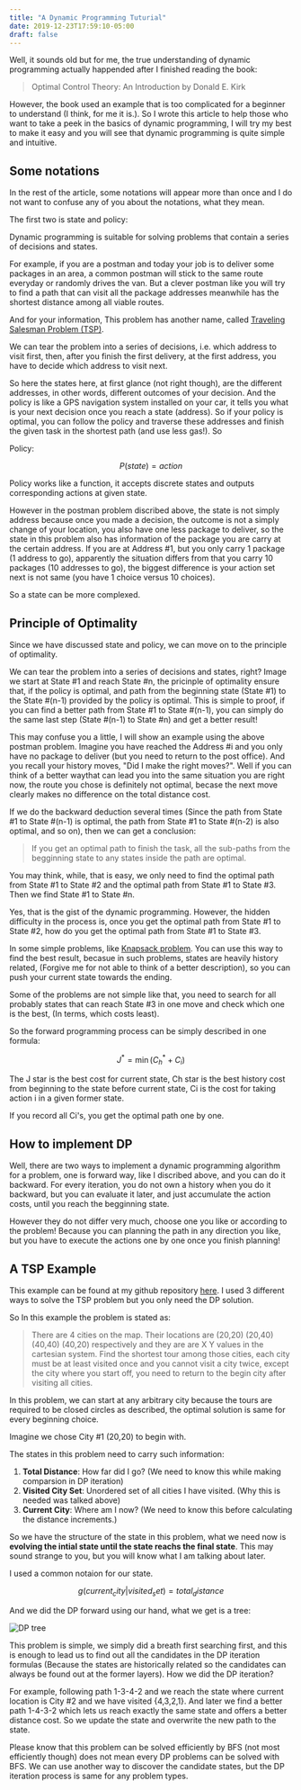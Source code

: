 ```yaml
---
title: "A Dynamic Programming Tuturial"
date: 2019-12-23T17:59:10-05:00
draft: false
---
```


Well, it sounds old but for me, the true understanding of dynamic programming actually happended after I finished reading the book:

> Optimal Control Theory: An Introduction by Donald E. Kirk

However, the book used an example that is too complicated for a beginner to understand (I think, for me it is.). So I wrote this article to help those who want to take a peek in the basics of dynamic programming, I will try my best to make it easy and you will see that dynamic programming is quite simple and intuitive.

<!--more-->

## Some notations

In the rest of the article, some notations will appear more than once and I do not want to confuse any of you about the notations, what they mean.

The first two is state and policy:

Dynamic programming is suitable for solving problems that contain a series of decisions and states.

For example, if you are a postman and today your job is to deliver some packages in an area, a common postman will stick to the same route everyday or randomly drives the van. But a clever postman like you will try to find a path that can visit all the package addresses meanwhile has the shortest distance among all viable routes.

And for your information, This problem has another name, called [Traveling Salesman Problem (TSP)](https://en.wikipedia.org/wiki/Travelling_salesman_problem).

We can tear the problem into a series of decisions, i.e. which address to visit first, then, after you finish the first delivery, at the first address, you have to decide which address to visit next.

So here the states here, at first glance (not right though), are the different addresses, in other words, different outcomes of your decision. And the policy is like a GPS navigation system installed on your car, it tells you what is your next decision once you reach a state (address). So if your policy is optimal, you can follow the policy and traverse these addresses and finish the given task in the shortest path (and use less gas!). So

Policy:

$$P(state)=action$$

Policy works like a function, it accepts discrete states and outputs corresponding actions at given state.

However in the postman problem discribed above, the state is not simply address because once you made a decision, the outcome is not a simply change of your location, you also have one less package to deliver, so the state in this problem also has information of the package you are carry at the certain address. If you are at Address #1, but you only carry 1 package (1 address to go), apparently the situation differs from that you carry 10 packages (10 addresses to go), the biggest difference is your action set next is not same (you have 1 choice versus 10 choices).

So a state can be more complexed.

## Principle of Optimality

Since we have discussed state and policy, we can move on to the principle of optimality.

We can tear the problem into a series of decisions and states, right? Image we start at State #1 and reach State #n, the pricinple of optimality ensure that, if the policy is optimal, and path from the beginning state (State #1) to the State #(n-1) provided by the policy is optimal. This is simple to proof, if you can find a better path from State #1 to State #(n-1), you can simply do the same last step (State #(n-1) to State #n) and get a better result!

This may confuse you a little, I will show an example using the above postman problem. Imagine you have reached the Address #i and you only have no package to deliver (but you need to return to the post office). And you recall your history moves, "Did I make the right moves?". Well if you can think of a better waythat can lead you into the same situation you are right now, the route you chose is definitely not optimal, becase the next move clearly makes no difference on the total distance cost.

If we do the backward deduction several times (Since the path from State #1 to State #(n-1) is optimal, the path from State #1 to State #(n-2) is also optimal, and so on), then we can get a conclusion: 

>If you get an optimal path to finish the task, all the sub-paths from the begginning state to any states inside the path are optimal.

You may think, while, that is easy, we only need to find the optimal path from State #1 to State #2 and the optimal path from State #1 to State #3. Then we find State #1 to State #n.

Yes, that is the gist of the dynamic programming. However, the hidden difficulty in the process is, once you get the optimal path from State #1 to State #2, how do you get the optimal path from State #1 to State #3.

In some simple problems, like [Knapsack problem](https://en.wikipedia.org/wiki/Knapsack_problem). You can use this way to find the best result, becasue in such problems, states are heavily history related, (Forgive me for not able to think of a better description), so you can push your current state towards the ending.

Some of the problems are not simple like that, you need to search for all probably states that can reach State #3 in one move and check which one is the best, (In terms, which costs least).

So the forward programming process can be simply described in one formula:

$$ J^\ast=\min(C_h^\ast+C_i)$$

The J star is the best cost for current state, Ch star is the best history cost from beginning to the state before current state, Ci is the cost for taking action i in a given former state.

If you record all Ci's, you get the optimal path one by one.

## How to implement DP

Well, there are two ways to implement a dynamic programming algorithm for a problem, one is forward way, like I discribed above, and you can do it backward. For every iteration, you do not own a history when you do it backward, but you can evaluate it later, and just accumulate the action costs, until you reach the begginning state.

However they do not differ very much, choose one you like or according to the problem! Because you can planning the path in any direction you like, but you have to execute the actions one by one once you finish planning!

## A TSP Example
This example can be found at my github repository [here](https://github.com/xiahualiu/TSP_example). I used 3 different ways to solve the TSP problem but you only need the DP solution.

So In this example the problem is stated as:

> There are 4 cities on the map. Their locations are (20,20) (20,40) (40,40) (40,20) respectively and they are are X Y values in the cartesian system. Find the shortest tour among those cities, each city must be at least visited once and you cannot visit a city twice, except the city where you start off, you need to return to the begin city after visiting all cities.

In this problem, we can start at any arbitrary city because the tours are required to be closed circles as described, the optimal solution is same for every beginning choice.

Imagine we chose City #1 (20,20) to begin with.

The states in this problem need to carry such information:

1. **Total Distance**: How far did I go? (We need to know this while making comparsion in DP iteration)
2. **Visited City Set**: Unordered set of all cities I have visited. (Why this is needed was talked above)
3. **Current City**: Where am I now? (We need to know this before calculating the distance increments.)

So we have the structure of the state in this problem, what we need now is **evolving the intial state until the state reachs the final state**. This may sound strange to you, but you will know what I am talking about later.

I used a common notaion for our state.

$$g(current_city | visited_set)=total_distance$$

And we did the DP forward using our hand, what we get is a tree:

![DP tree][1]


[1]: /img/2019-12-23-DP/p2.png

This problem is simple, we simply did a breath first searching first, and this is enough to lead us to find out all the candidates in the DP iteration formulas (Because the states are historically related so the candidates can always be found out at the former layers). How we did the DP iteration? 

For example, following path 1-3-4-2 and we reach the state where current location is City #2 and we have visited {4,3,2,1}. And later we find a better path 1-4-3-2 which lets us reach exactly the same state and offers a better distance cost. So we update the state and overwrite the new path to the state.

Please know that this problem can be solved efficiently by BFS (not most efficiently though) does not mean every DP problems can be solved with BFS. We can use another way to discover the candidate states, but the DP iteration process is same for any problem types.

